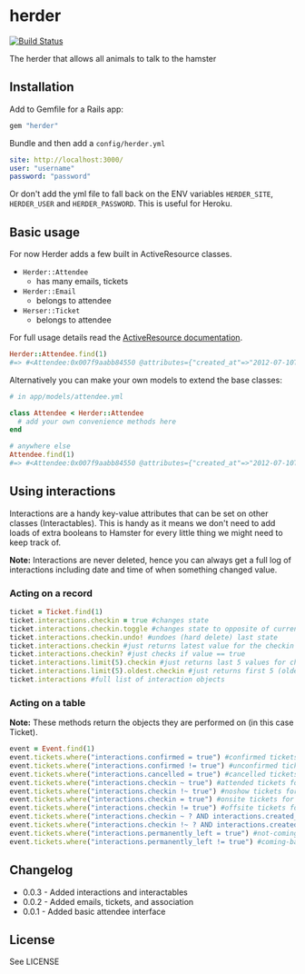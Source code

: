 # herder

[![Build Status](https://secure.travis-ci.org/geeksoflondon/herder.png?branch=master)](http://travis-ci.org/geeksoflondon/herder)

The herder that allows all animals to talk to the hamster

## Installation

Add to Gemfile for a Rails app:

```ruby
gem "herder"
```

Bundle and then add a `config/herder.yml`

```yml
site: http://localhost:3000/
user: "username"
password: "password"
```

Or don't add the yml file to fall back on the ENV variables `HERDER_SITE`, `HERDER_USER` and `HERDER_PASSWORD`. This is useful for Heroku.

## Basic usage

For now Herder adds a few built in ActiveResource classes.

* `Herder::Attendee`
  * has many emails, tickets
* `Herder::Email`
  * belongs to attendee
* `Herser::Ticket`
  * belongs to attendee

For full usage details read the [ActiveResource documentation](http://api.rubyonrails.org/classes/ActiveResource/Base.html).

```ruby
Herder::Attendee.find(1)
#=> #<Attendee:0x007f9aabb84550 @attributes={"created_at"=>"2012-07-10T19:26:23Z", "diet"=>nil, "first_name"=>"John", "id"=>1, "kind"=>1, "last_name"=>"Doe", "name"=>"John Doe", "notes"=>nil, "phone_number"=>nil, "public"=>true, "tshirt"=>nil, "twitter"=>nil, "updated_at"=>"2012-07-10T19:26:23Z"}, @prefix_options={}, @persisted=true>
```

Alternatively you can make your own models to extend the base classes:

```ruby
# in app/models/attendee.yml

class Attendee < Herder::Attendee
  # add your own convenience methods here
end

# anywhere else
Attendee.find(1)
#=> #<Attendee:0x007f9aabb84550 @attributes={"created_at"=>"2012-07-10T19:26:23Z", "diet"=>nil, "first_name"=>"John", "id"=>1, "kind"=>1, "last_name"=>"Doe", "name"=>"John Doe", "notes"=>nil, "phone_number"=>nil, "public"=>true, "tshirt"=>nil, "twitter"=>nil, "updated_at"=>"2012-07-10T19:26:23Z"}, @prefix_options={}, @persisted=true>
```

## Using interactions

Interactions are a handy key-value attributes that can be set on other classes (Interactables). This is handy as it means we don't need to add loads of extra booleans to Hamster for every little thing we might need to keep track of.

**Note:** Interactions are never deleted, hence you can always get a full log of interactions including date and time of when something changed value.

### Acting on a record

```ruby
ticket = Ticket.find(1)
ticket.interactions.checkin = true #changes state
ticket.interactions.checkin.toggle #changes state to opposite of current state
ticket.interactions.checkin.undo! #undoes (hard delete) last state
ticket.interactions.checkin #just returns latest value for the checkin key
ticket.interactions.checkin? #just checks if value == true
ticket.interactions.limit(5).checkin #just returns last 5 values for checkin
ticket.interactions.limit(5).oldest.checkin #just returns first 5 (oldest) values for checkin
ticket.interactions #full list of interaction objects
```

### Acting on a table

**Note:** These methods return the objects they are performed on (in this case Ticket).

```ruby
event = Event.find(1)
event.tickets.where("interactions.confirmed = true") #confirmed tickets for event #1
event.tickets.where("interactions.confirmed != true") #unconfirmed tickets for event #1
event.tickets.where("interactions.cancelled = true") #cancelled tickets for event #1
event.tickets.where("interactions.checkin ~ true") #attended tickets for event #1
event.tickets.where("interactions.checkin !~ true") #noshow tickets for event #1
event.tickets.where("interactions.checkin = true") #onsite tickets for event #1
event.tickets.where("interactions.checkin != true") #offsite tickets for event #1
event.tickets.where("interactions.checkin ~ ? AND interactions.created_at < ? AND interactions.created_at > ?", true, Time.now, 3.days.ago) #attended during period
event.tickets.where("interactions.checkin !~ ? AND interactions.created_at < ? AND interactions.created_at > ?", false, Time.now, 3.days.ago) # did not check out during period
event.tickets.where("interactions.permanently_left = true") #not-coming-back
event.tickets.where("interactions.permanently_left != true") #coming-back
```

## Changelog

* 0.0.3 - Added interactions and interactables
* 0.0.2 - Added emails, tickets, and association
* 0.0.1 - Added basic attendee interface

## License

See LICENSE
